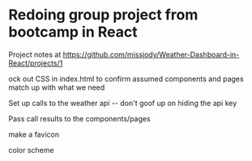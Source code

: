 # Redoing group project from bootcamp in React

Project notes at https://github.com/missjody/Weather-Dashboard-in-React/projects/1

ock out CSS in index.html to confirm assumed components and pages match up with what we need

Set up calls to the weather api -- don't goof up on hiding the api key

Pass call results to the components/pages

make a favicon

color scheme


